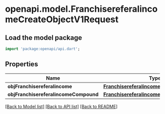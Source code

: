 # openapi.model.FranchisereferalincomeCreateObjectV1Request

## Load the model package
```dart
import 'package:openapi/api.dart';
```

## Properties
Name | Type | Description | Notes
------------ | ------------- | ------------- | -------------
**objFranchisereferalincome** | [**FranchisereferalincomeRequest**](FranchisereferalincomeRequest.md) |  | [optional] 
**objFranchisereferalincomeCompound** | [**FranchisereferalincomeRequestCompound**](FranchisereferalincomeRequestCompound.md) |  | [optional] 

[[Back to Model list]](../README.md#documentation-for-models) [[Back to API list]](../README.md#documentation-for-api-endpoints) [[Back to README]](../README.md)


